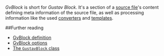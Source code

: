 *GvBlock* is short for *Gustav Block*. It's a section of a [source file](Source-files)'s content defining meta information of the source file, as well as processing information like the used [converters](Gustav-core-options#_conv) and [templates](Gustav-core-options#_templ).



##Further reading

+   [GvBlock definition](GvBlock-definition)
+   [GvBlock options](GvBlock-options)
+   [The `GustavBlock` class](API#gustavblock)